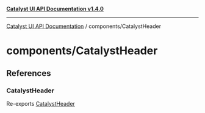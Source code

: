 [**Catalyst UI API Documentation v1.4.0**](../../README.md)

---

[Catalyst UI API Documentation](../../README.md) / components/CatalystHeader

# components/CatalystHeader

## References

### CatalystHeader

Re-exports [CatalystHeader](CatalystHeader/functions/CatalystHeader.md)

